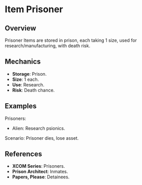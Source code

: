 # Item Prisoner

## Overview
Prisoner Items are stored in prison, each taking 1 size, used for research/manufacturing, with death risk.

## Mechanics
- **Storage**: Prison.
- **Size**: 1 each.
- **Use**: Research.
- **Risk**: Death chance.

## Examples

Prisoners:
- Alien: Research psionics.

Scenario: Prisoner dies, lose asset.

## References
- **XCOM Series**: Prisoners.
- **Prison Architect**: Inmates.
- **Papers, Please**: Detainees.